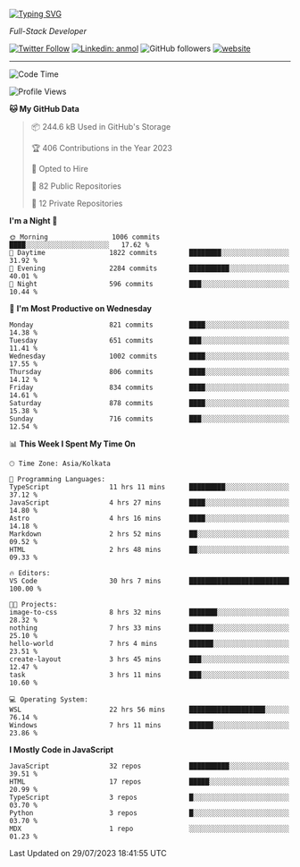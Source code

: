 [![Typing SVG](https://readme-typing-svg.herokuapp.com?lines=HI%2C+I'm+Tonal;I'm+a+Full+Stack+Developer)](https://git.io/typing-svg)

<p><em>Full-Stack Developer</em></p>

[![Twitter Follow](https://img.shields.io/twitter/follow/tonalmathew?style=flat)](https://twitter.com/intent/follow?screen_name=tonalmathew)
[![Linkedin: anmol](https://img.shields.io/badge/tonal-mathew?style=flat-square&logo=Linkedin&logoColor=white&link=https://www.linkedin.com/in/tonal-mathew/)](https://www.linkedin.com/in/tonal-mathew/)
![GitHub followers](https://img.shields.io/github/followers/tonalmathew?label=Follow&style=social)
[![website](https://img.shields.io/badge/Website-46a2f1.svg?&style=flat-square&logo=Google-Chrome&logoColor=white&link=http://tonalmathew.github.io/)](http://tonalmathew.github.io/)

---
<!--START_SECTION:waka-->
![Code Time](http://img.shields.io/badge/Code%20Time-1%2C114%20hrs%2056%20mins-blue)

![Profile Views](http://img.shields.io/badge/Profile%20Views-1-blue)

**🐱 My GitHub Data** 

> 📦 244.6 kB Used in GitHub's Storage 
 > 
> 🏆 406 Contributions in the Year 2023
 > 
> 💼 Opted to Hire
 > 
> 📜 82 Public Repositories 
 > 
> 🔑 12 Private Repositories 
 > 
**I'm a Night 🦉** 

```text
🌞 Morning                1006 commits        ████░░░░░░░░░░░░░░░░░░░░░   17.62 % 
🌆 Daytime                1822 commits        ████████░░░░░░░░░░░░░░░░░   31.92 % 
🌃 Evening                2284 commits        ██████████░░░░░░░░░░░░░░░   40.01 % 
🌙 Night                  596 commits         ███░░░░░░░░░░░░░░░░░░░░░░   10.44 % 
```
📅 **I'm Most Productive on Wednesday** 

```text
Monday                   821 commits         ████░░░░░░░░░░░░░░░░░░░░░   14.38 % 
Tuesday                  651 commits         ███░░░░░░░░░░░░░░░░░░░░░░   11.41 % 
Wednesday                1002 commits        ████░░░░░░░░░░░░░░░░░░░░░   17.55 % 
Thursday                 806 commits         ████░░░░░░░░░░░░░░░░░░░░░   14.12 % 
Friday                   834 commits         ████░░░░░░░░░░░░░░░░░░░░░   14.61 % 
Saturday                 878 commits         ████░░░░░░░░░░░░░░░░░░░░░   15.38 % 
Sunday                   716 commits         ███░░░░░░░░░░░░░░░░░░░░░░   12.54 % 
```


📊 **This Week I Spent My Time On** 

```text
🕑︎ Time Zone: Asia/Kolkata

💬 Programming Languages: 
TypeScript               11 hrs 11 mins      █████████░░░░░░░░░░░░░░░░   37.12 % 
JavaScript               4 hrs 27 mins       ████░░░░░░░░░░░░░░░░░░░░░   14.80 % 
Astro                    4 hrs 16 mins       ████░░░░░░░░░░░░░░░░░░░░░   14.18 % 
Markdown                 2 hrs 52 mins       ██░░░░░░░░░░░░░░░░░░░░░░░   09.52 % 
HTML                     2 hrs 48 mins       ██░░░░░░░░░░░░░░░░░░░░░░░   09.33 % 

🔥 Editors: 
VS Code                  30 hrs 7 mins       █████████████████████████   100.00 % 

🐱‍💻 Projects: 
image-to-css             8 hrs 32 mins       ███████░░░░░░░░░░░░░░░░░░   28.32 % 
nothing                  7 hrs 33 mins       ██████░░░░░░░░░░░░░░░░░░░   25.10 % 
hello-world              7 hrs 4 mins        ██████░░░░░░░░░░░░░░░░░░░   23.51 % 
create-layout            3 hrs 45 mins       ███░░░░░░░░░░░░░░░░░░░░░░   12.47 % 
task                     3 hrs 11 mins       ███░░░░░░░░░░░░░░░░░░░░░░   10.60 % 

💻 Operating System: 
WSL                      22 hrs 56 mins      ███████████████████░░░░░░   76.14 % 
Windows                  7 hrs 11 mins       ██████░░░░░░░░░░░░░░░░░░░   23.86 % 
```

**I Mostly Code in JavaScript** 

```text
JavaScript               32 repos            ██████████░░░░░░░░░░░░░░░   39.51 % 
HTML                     17 repos            █████░░░░░░░░░░░░░░░░░░░░   20.99 % 
TypeScript               3 repos             █░░░░░░░░░░░░░░░░░░░░░░░░   03.70 % 
Python                   3 repos             █░░░░░░░░░░░░░░░░░░░░░░░░   03.70 % 
MDX                      1 repo              ░░░░░░░░░░░░░░░░░░░░░░░░░   01.23 % 
```




 Last Updated on 29/07/2023 18:41:55 UTC
<!--END_SECTION:waka-->
